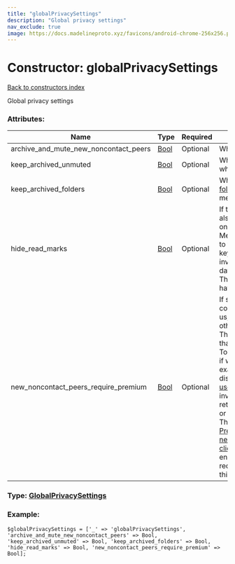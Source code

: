 ```yaml
---
title: "globalPrivacySettings"
description: "Global privacy settings"
nav_exclude: true
image: https://docs.madelineproto.xyz/favicons/android-chrome-256x256.png
---
```

# Constructor: globalPrivacySettings  
[Back to constructors index](/API_docs/constructors/index.html)



Global privacy settings

### Attributes:

| Name     |    Type       | Required | Description |
|----------|---------------|----------|-------------|
|archive\_and\_mute\_new\_noncontact\_peers|[Bool](/API_docs/types/Bool.html) | Optional|Whether to archive and mute new chats from non-contacts|
|keep\_archived\_unmuted|[Bool](/API_docs/types/Bool.html) | Optional|Whether unmuted chats will be kept in the Archive chat list when they get a new message.|
|keep\_archived\_folders|[Bool](/API_docs/types/Bool.html) | Optional|Whether unmuted chats that are always included or pinned in a [folder](https://core.telegram.org/api/folders), will be kept in the Archive chat list when they get a new message. Ignored if `keep_archived_unmuted` is set.|
|hide\_read\_marks|[Bool](/API_docs/types/Bool.html) | Optional|If this flag is set, the [inputPrivacyKeyStatusTimestamp](../constructors/inputPrivacyKeyStatusTimestamp.html) key will also apply to the ability to use [messages.getOutboxReadDate](../methods/messages.getOutboxReadDate.html) on messages sent to us. <br>Meaning, users that cannot see *our* exact last online date due to the current value of the [inputPrivacyKeyStatusTimestamp](../constructors/inputPrivacyKeyStatusTimestamp.html) key will receive a `403 USER_PRIVACY_RESTRICTED` error when invoking [messages.getOutboxReadDate](../methods/messages.getOutboxReadDate.html) to fetch the exact read date of a message they sent to us. <br>The [userFull](../constructors/userFull.html).`read_dates_private` flag will be set for users that have this flag enabled.|
|new\_noncontact\_peers\_require\_premium|[Bool](/API_docs/types/Bool.html) | Optional|If set, only users that have a premium account, are in our contact list, or already have a private chat with us can write to us; a `403 PRIVACY_PREMIUM_REQUIRED` error will be emitted otherwise.  <br>The [userFull](../constructors/userFull.html).`contact_require_premium` flag will be set for users that have this flag enabled.  <br>To check whether we can write to a user with this flag enabled, if we haven't yet cached all the required information (for example we don't have the [userFull](../constructors/userFull.html) or history of all users while displaying the chat list in the sharing UI) the [users.getIsPremiumRequiredToContact](../methods/users.getIsPremiumRequiredToContact.html) method may be invoked, passing the list of users currently visible in the UI, returning a list of booleans that directly specify whether we can or cannot write to each user. <br>This option may be enabled by both non-[Premium](https://core.telegram.org/api/premium) and [Premium](https://core.telegram.org/api/premium) users only if the [new\_noncontact\_peers\_require\_premium\_without\_ownpremium client configuration flag »](https://core.telegram.org/api/config#new-noncontact-peers-require-premium-without-ownpremium) is equal to true, otherwise it may be enabled only by [Premium](https://core.telegram.org/api/premium) users and non-Premium users will receive a `PREMIUM_ACCOUNT_REQUIRED` error when trying to enable this flag.|



### Type: [GlobalPrivacySettings](/API_docs/types/GlobalPrivacySettings.html)


### Example:

```
$globalPrivacySettings = ['_' => 'globalPrivacySettings', 'archive_and_mute_new_noncontact_peers' => Bool, 'keep_archived_unmuted' => Bool, 'keep_archived_folders' => Bool, 'hide_read_marks' => Bool, 'new_noncontact_peers_require_premium' => Bool];
```  
